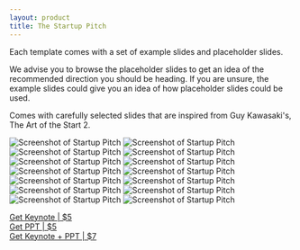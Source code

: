 ```yaml
---
layout: product
title: The Startup Pitch
---
```


Each template comes with a set of example slides and placeholder slides.

We advise you to browse the placeholder slides to get an idea of the recommended direction you should be heading. If you are unsure, the example slides could give you an idea of how placeholder slides could be used.

Comes with carefully selected slides that are inspired from Guy Kawasaki's, The Art of the Start 2.


![Screenshot of Startup Pitch](/assets/startup-template-1.jpg)
![Screenshot of Startup Pitch](/assets/startup-template-2.jpg)
![Screenshot of Startup Pitch](/assets/startup-template-3.jpg)
![Screenshot of Startup Pitch](/assets/startup-template-4.jpg)
![Screenshot of Startup Pitch](/assets/startup-template-5.jpg)
![Screenshot of Startup Pitch](/assets/startup-template-6.jpg)
![Screenshot of Startup Pitch](/assets/startup-template-7.jpg)
![Screenshot of Startup Pitch](/assets/startup-template-8.jpg)
![Screenshot of Startup Pitch](/assets/startup-template-9.jpg)
![Screenshot of Startup Pitch](/assets/startup-template-10.jpg)
![Screenshot of Startup Pitch](/assets/startup-template-11.jpg)
![Screenshot of Startup Pitch](/assets/startup-template-12.jpg)
![Screenshot of Startup Pitch](/assets/startup-template-13.jpg)
![Screenshot of Startup Pitch](/assets/startup-template-14.jpg)


<!-- <script type="text/javascript" src="https://gumroad.com/js/gumroad-embed.js"></script>
<div class="gumroad-product-embed" data-gumroad-product-id="Cvgh" data-outbound-embed="true"><a href="https://gumroad.com/l/Cvgh">Start Pitching</a></div> -->
<div class="row">
	<div class="one-half column">
		<a class="button button-wide" href="https://gumroad.com/l/startup-template-keynote">Get Keynote | $5</a>
	</div>
	<div class="one-half column">
		<a class="button button-wide" href="https://gumroad.com/l/startup-template-powerpoint">Get PPT | $5</a>
	</div>
</div>
<a class="button button-secondary button-wide" href="https://gumroad.com/l/startup-template-bundle">Get Keynote + PPT | $7</a>

<!-- <a class="gumroad-button" href="https://gumroad.com/l/Cvgh">Get These Slides</a> -->